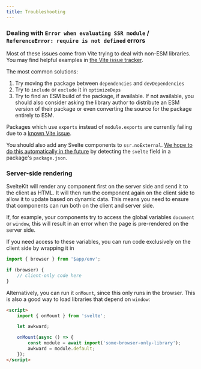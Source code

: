 ```yaml
---
title: Troubleshooting
---
```


### Dealing with `Error when evaluating SSR module` / `ReferenceError: require is not defined` errors

Most of these issues come from Vite trying to deal with non-ESM libraries. You may find helpful examples in [the Vite issue tracker](https://github.com/vitejs/vite/issues). 

The most common solutions:

1. Try moving the package between `dependencies` and `devDependencies`
2. Try to `include` or `exclude` it in `optimizeDeps`
3. Try to find an ESM build of the package, if available. If not available, you should also consider asking the library author to distribute an ESM version of their package or even converting the source for the package entirely to ESM.

Packages which use `exports` instead of `module.exports` are currently failing due to a [known Vite issue](https://github.com/vitejs/vite/issues/2579). 

You should also add any Svelte components to `ssr.noExternal`. [We hope to do this automatically in the future](https://github.com/sveltejs/kit/issues/904) by detecting the `svelte` field in a package's `package.json`.

### Server-side rendering

SvelteKit will render any component first on the server side and send it to the client as HTML. It will then run the component again on the client side to allow it to update based on dynamic data. This means you need to ensure that components can run both on the client and server side.

If, for example, your components try to access the global variables `document` or `window`, this will result in an error when the page is pre-rendered on the server side.

If you need access to these variables, you can run code exclusively on the client side by wrapping it in

```js
import { browser } from '$app/env';

if (browser) {
	// client-only code here
}
```

Alternatively, you can run it `onMount`, since this only runs in the browser. This is also a good way to load libraries that depend on `window`:

```html
<script>
	import { onMount } from 'svelte';

	let awkward;

	onMount(async () => {
		const module = await import('some-browser-only-library');
		awkward = module.default;
	});
</script>
```
